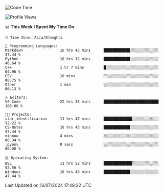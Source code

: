 <!--START_SECTION:waka-->
![Code Time](http://img.shields.io/badge/Code%20Time-1%2C855%20hrs%2027%20mins-blue)

![Profile Views](http://img.shields.io/badge/Profile%20Views-2-blue)

📊 **This Week I Spent My Time On** 

```text
🕑︎ Time Zone: Asia/Shanghai

💬 Programming Languages: 
Markdown                 10 hrs 43 mins      ████████████░░░░░░░░░░░░░   47.44 % 
Python                   10 hrs 32 mins      ████████████░░░░░░░░░░░░░   46.64 % 
C++                      1 hr 7 mins         █░░░░░░░░░░░░░░░░░░░░░░░░   04.96 % 
CSV                      10 mins             ░░░░░░░░░░░░░░░░░░░░░░░░░   00.75 % 
Other                    1 min               ░░░░░░░░░░░░░░░░░░░░░░░░░   00.13 % 

🔥 Editors: 
VS Code                  22 hrs 35 mins      █████████████████████████   100.00 % 

🐱‍💻 Projects: 
star_identification      11 hrs 47 mins      █████████████░░░░░░░░░░░░   52.22 % 
CS-Notes                 10 hrs 43 mins      ████████████░░░░░░░░░░░░░   47.44 % 
minnow                   4 mins              ░░░░░░░░░░░░░░░░░░░░░░░░░   00.34 % 
.pyenv                   0 secs              ░░░░░░░░░░░░░░░░░░░░░░░░░   00.00 % 

💻 Operating System: 
WSL                      11 hrs 52 mins      █████████████░░░░░░░░░░░░   52.56 % 
Windows                  10 hrs 43 mins      ████████████░░░░░░░░░░░░░   47.44 % 
```


 Last Updated on 16/07/2024 17:49:22 UTC
<!--END_SECTION:waka-->